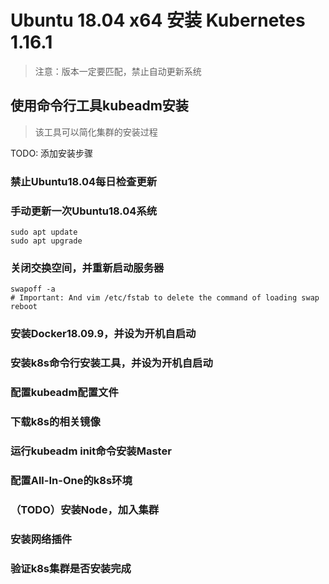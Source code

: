 # Ubuntu 18.04 x64 安装 Kubernetes 1.16.1

> 注意：版本一定要匹配，禁止自动更新系统

## 使用命令行工具kubeadm安装
> 该工具可以简化集群的安装过程

TODO: 添加安装步骤

### 禁止Ubuntu18.04每日检查更新

### 手动更新一次Ubuntu18.04系统
```shell
sudo apt update
sudo apt upgrade
```

### 关闭交换空间，并重新启动服务器
```shell
swapoff -a
# Important: And vim /etc/fstab to delete the command of loading swap
reboot
```

### 安装Docker18.09.9，并设为开机自启动

### 安装k8s命令行安装工具，并设为开机自启动

### 配置kubeadm配置文件

### 下载k8s的相关镜像

### 运行kubeadm init命令安装Master

### 配置All-In-One的k8s环境

### （TODO）安装Node，加入集群

### 安装网络插件

### 验证k8s集群是否安装完成


